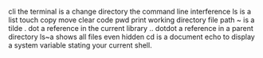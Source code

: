 cli the terminal is a change directory the command line interference
ls is a list
touch
copy
move
clear
code
pwd print working directory
file path
~ is a tilde
. dot a reference in the current library
.. dotdot a reference in a parent directory
ls~a shows all files even hidden
cd is a document
echo to display a system variable stating your current shell.